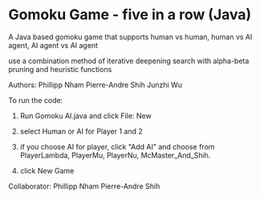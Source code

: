 # Gomoku Game - five in a row (Java)
A Java based gomoku game that supports human vs human, human vs AI agent, AI agent vs AI agent

use a combination method of iterative deepening search with alpha-beta pruning and heuristic functions

Authors: 
Phillipp Nham
Pierre-Andre Shih
Junzhi Wu

To run the code: 

1) Run Gomoku AI.java and click File: New 

2) select Human or AI for Player 1 and 2

3) if you choose AI for player, click "Add AI" and choose from PlayerLambda, PlayerMu, PlayerNu, McMaster_And_Shih. 

4) click New Game

Collaborator: 
Phillipp Nham
Pierre-Andre Shih

